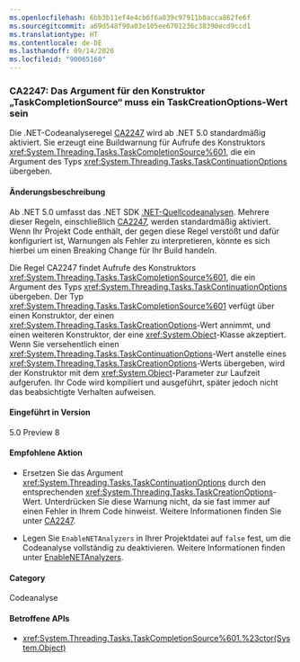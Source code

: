 ```yaml
---
ms.openlocfilehash: 6bb3b11ef4e4cb6f6a039c97911b0acca862fe6f
ms.sourcegitcommit: a69d548f90a03e105ee6701236c38390ecd9ccd1
ms.translationtype: HT
ms.contentlocale: de-DE
ms.lasthandoff: 09/14/2020
ms.locfileid: "90065160"
---
```

### <a name="ca2247-argument-to-taskcompletionsource-constructor-should-be-taskcreationoptions-value"></a>CA2247: Das Argument für den Konstruktor „TaskCompletionSource“ muss ein TaskCreationOptions-Wert sein

Die .NET-Codeanalyseregel [CA2247](/visualstudio/code-quality/ca2247) wird ab .NET 5.0 standardmäßig aktiviert. Sie erzeugt eine Buildwarnung für Aufrufe des Konstruktors <xref:System.Threading.Tasks.TaskCompletionSource%601>, die ein Argument des Typs <xref:System.Threading.Tasks.TaskContinuationOptions> übergeben.

#### <a name="change-description"></a>Änderungsbeschreibung

Ab .NET 5.0 umfasst das .NET SDK [.NET-Quellcodeanalysen](../../../../docs/fundamentals/productivity/code-analysis.md). Mehrere dieser Regeln, einschließlich [CA2247](/visualstudio/code-quality/ca2247), werden standardmäßig aktiviert. Wenn Ihr Projekt Code enthält, der gegen diese Regel verstößt und dafür konfiguriert ist, Warnungen als Fehler zu interpretieren, könnte es sich hierbei um einen Breaking Change für Ihr Build handeln.

Die Regel CA2247 findet Aufrufe des Konstruktors <xref:System.Threading.Tasks.TaskCompletionSource%601>, die ein Argument des Typs <xref:System.Threading.Tasks.TaskContinuationOptions> übergeben. Der Typ <xref:System.Threading.Tasks.TaskCompletionSource%601> verfügt über einen Konstruktor, der einen <xref:System.Threading.Tasks.TaskCreationOptions>-Wert annimmt, und einen weiteren Konstruktor, der eine <xref:System.Object>-Klasse akzeptiert. Wenn Sie versehentlich einen <xref:System.Threading.Tasks.TaskContinuationOptions>-Wert anstelle eines <xref:System.Threading.Tasks.TaskCreationOptions>-Werts übergeben, wird der Konstruktor mit dem <xref:System.Object>-Parameter zur Laufzeit aufgerufen. Ihr Code wird kompiliert und ausgeführt, später jedoch nicht das beabsichtigte Verhalten aufweisen.

#### <a name="version-introduced"></a>Eingeführt in Version

5.0 Preview 8

#### <a name="recommended-action"></a>Empfohlene Aktion

- Ersetzen Sie das Argument <xref:System.Threading.Tasks.TaskContinuationOptions> durch den entsprechenden <xref:System.Threading.Tasks.TaskCreationOptions>-Wert. Unterdrücken Sie diese Warnung nicht, da sie fast immer auf einen Fehler in Ihrem Code hinweist. Weitere Informationen finden Sie unter [CA2247](/visualstudio/code-quality/ca2247).

- Legen Sie `EnableNETAnalyzers` in Ihrer Projektdatei auf `false` fest, um die Codeanalyse vollständig zu deaktivieren. Weitere Informationen finden unter [EnableNETAnalyzers](../../../../docs/core/project-sdk/msbuild-props.md#enablenetanalyzers).

#### <a name="category"></a>Category

Codeanalyse

#### <a name="affected-apis"></a>Betroffene APIs

- <xref:System.Threading.Tasks.TaskCompletionSource%601.%23ctor(System.Object)>

<!--

#### Affected APIs

- ``M:System.Threading.Tasks.TaskCompletionSource`1.#ctor(System.Object)``

-->

